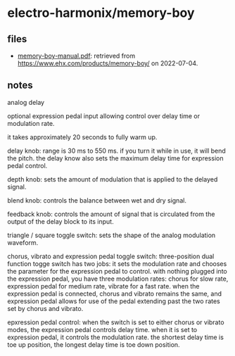 # electro-harmonix/memory-boy

## files

* [memory-boy-manual.pdf](./memory-boy-manual.pdf): retrieved from https://www.ehx.com/products/memory-boy/ on 2022-07-04.

## notes

analog delay

optional expression pedal input allowing control over delay time or modulation rate.

it takes approximately 20 seconds to fully warm up.

delay knob: range is 30 ms to 550 ms. if you turn it while in use, it will bend the pitch. the delay know also sets the maximum delay time for expression pedal control.

depth knob: sets the amount of modulation that is applied to the delayed signal.

blend knob: controls the balance between wet and dry signal.

feedback knob: controls the amount of signal that is circulated from the output of the delay block to its input.

triangle / square toggle switch: sets the shape of the analog modulation waveform.

chorus, vibrato and expression pedal toggle switch: three-position dual function togge switch has two jobs: it sets the modulation rate and chooses the parameter for the expression pedal to control. with nothing plugged into the expression pedal, you have three modulation rates: chorus for slow rate, expression pedal for medium rate, vibrate for a fast rate. when the expression pedal is connected, chorus and vibrato remains the same, and expression pedal allows for use of the pedal extending past the two rates set by chorus and vibrato.

epxression pedal control: when the switch is set to either chorus or vibrato modes, the expression pedal controls delay time. when it is set to expression pedal, it controls the modulation rate. the shortest delay time is toe up position, the longest delay time is toe down position.